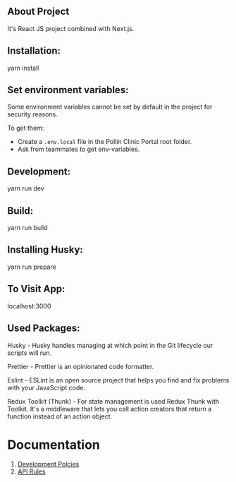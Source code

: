 ## About Project

It's React JS project combined with Next.js.

## Installation:

yarn install

## Set environment variables:

Some environment variables cannot be set by default in the project for security reasons.

To get them:

- Create a `.env.local` file in the Pollin Clinic Portal root folder.
- Ask from teammates to get env-variables.

## Development:

yarn run dev

## Build:

yarn run build

## Installing Husky:

yarn run prepare

## To Visit App:

localhost:3000

## Used Packages:

Husky - Husky handles managing at which point in the Git lifecycle our scripts will run.

Prettier - Prettier is an opinionated code formatter.

Eslint - ESLint is an open source project that helps you find and fix problems with your JavaScript code.

Redux Toolkit (Thunk) - For state management is used Redux Thunk with Toolkit. It's a middleware that lets you call action creators that return a function instead of an action object.

# Documentation

1. [Development Polcies](https://docs.google.com/document/d/1Iez6mYaCN5FO3Ehfb8MgCPe1MiSL_LRpLI5lj_3VFDg/edit#heading=h.e77667m46viu)
1. [API Rules](https://github.com/OPN-Technologies/pollin-tech-docs/blob/master/APIRequirements/GeneralAPIRules.md)
